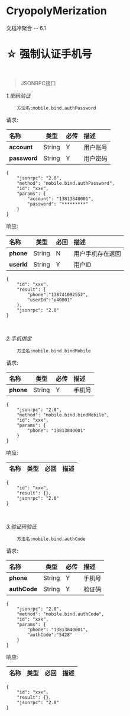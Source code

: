 # CryopolyMerization
文档冷聚合 -- 6.1

# ☆ 强制认证手机号

<br/>

> JSONRPC接口


*1.密码验证*

```
    方法名:mobile.bind.authPassword
```

请求:

| 名称	 | 类型 | 必传 |描述
|:---|---|---|:---|
|**account**|String|Y|用户账号
|**password**|String|Y|用户密码

```
{
	"jsonrpc": "2.0",
	"method": "mobile.bind.authPassword",
	"id": "xxx",
	"params": {
		"account": "13813840001",
		"password": "*********"
	}
}
```

响应:

|名称	 | 类型 | 必回 |描述
|:---|---|---|:---|
|**phone**|String|N|用户手机存在返回
|**userId**|String|Y|用户ID

```
{
    "id": "xxx",
    "result": {
        "phone":"138741092552",
        "userId":"u40001"
    },
    "jsonrpc": "2.0"
}
```


<br/>

*2.手机绑定*

```
    方法名:mobile.bind.bindMobile
```

请求:

| 名称	 | 类型 | 必传 |描述
|:---|---|---|:---|
|**phone**|String|Y|手机号


```
{
	"jsonrpc": "2.0",
	"method": "mobile.bind.bindMobile",
	"id": "xxx",
	"params": {
		"phone": "13813840001"
	}
}
```

响应:

|名称	 | 类型 | 必回 |描述
|:---|---|---|:---|

```
{
    "id": "xxx",
    "result": {},
    "jsonrpc": "2.0"
}
```

<br/>

*3.验证码验证*

```
    方法名:mobile.bind.authCode
```

请求:

| 名称	 | 类型 | 必传 |描述
|:---|---|---|:---|
|**phone**|String|Y|手机号
|**authCode**|String|Y|验证码


```
{
	"jsonrpc": "2.0",
	"method": "mobile.bind.authCode",
	"id": "xxx",
	"params": {
		"phone": "13813840001",
		"authCode":"5428"
	}
}
```

响应:

|名称	 | 类型 | 必回 |描述
|:---|---|---|:---|

```
{
    "id": "xxx",
    "result": {},
    "jsonrpc": "2.0"
}
```

